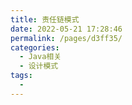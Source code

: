 ```yaml
---
title: 责任链模式
date: 2022-05-21 17:28:46
permalink: /pages/d3ff35/
categories:
  - Java相关
  - 设计模式
tags:
  - 
---
```

